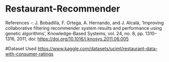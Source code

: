 # Restaurant-Recommender

References -:
J. Bobadilla, F. Ortega, A. Hernando, and J. Alcalá, ‘Improving collaborative filtering recommender system results and performance using genetic algorithms’, 
Knowledge-Based Systems, vol. 24, no. 8, pp. 1310–1316, 2011, doi: https://doi.org/10.1016/j.knosys.2011.06.005

#Dataset Used
https://www.kaggle.com/datasets/uciml/restaurant-data-with-consumer-ratings

